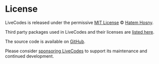 # License

LiveCodes is released under the permissive [MIT License](https://github.com/live-codes/livecodes/blob/develop/LICENSE) © [Hatem Hosny](https://github.com/hatemhosny).

Third party packages used in LiveCodes and their licenses are [listed here](https://github.com/live-codes/livecodes/blob/develop/vendor-licenses.html.md).

The source code is available on [GitHub](https://github.com/live-codes/livecodes).

Please consider [sponsoring LiveCodes](./sponsor.html.md) to support its maintenance and continued development.
